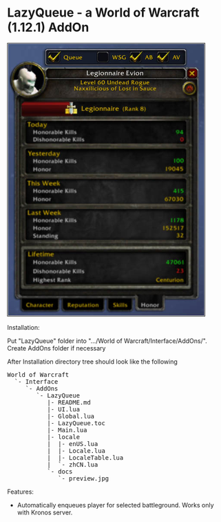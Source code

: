 LazyQueue - a World of Warcraft (1.12.1) AddOn
===================================================

![preview](docs/preview.jpg?raw=true "LazyQueue")

Installation:

Put "LazyQueue" folder into ".../World of Warcraft/Interface/AddOns/".
Create AddOns folder if necessary

After Installation directory tree should look like the following

<pre>
World of Warcraft
  `- Interface
     `- AddOns
    	`- LazyQueue
           |- README.md
           |- UI.lua
           |- Global.lua
           |- LazyQueue.toc
           |- Main.lua
           |- locale
           |  |- enUS.lua
           |  |- Locale.lua
           |  |- LocaleTable.lua
           |  `- zhCN.lua
           `- docs
              `- preview.jpg
</pre>

Features:
- Automatically enqueues player for selected battleground. Works only with Kronos server.

